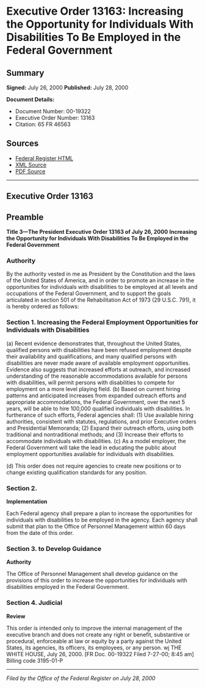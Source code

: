 # Executive Order 13163: Increasing the Opportunity for Individuals With Disabilities To Be Employed in the Federal Government

## Summary

**Signed:** July 26, 2000
**Published:** July 28, 2000

**Document Details:**
- Document Number: 00-19322
- Executive Order Number: 13163
- Citation: 65 FR 46563

## Sources
- [Federal Register HTML](https://www.federalregister.gov/documents/2000/07/28/00-19322/increasing-the-opportunity-for-individuals-with-disabilities-to-be-employed-in-the-federal)
- [XML Source](https://www.federalregister.gov/documents/full_text/xml/2000/07/28/00-19322.xml)
- [PDF Source](https://www.govinfo.gov/content/pkg/FR-2000-07-28/pdf/00-19322.pdf)

---

## Executive Order 13163

## Preamble

**Title 3—The President**
**Executive Order 13163 of July 26, 2000**
**Increasing the Opportunity for Individuals With Disabilities To Be Employed in the Federal Government**

### Authority

By the authority vested in me as President by the Constitution and the laws of the United States of America, and in order to promote an increase in the opportunities for individuals with disabilities to be employed at all levels and occupations of the Federal Government, and to support the goals articulated in section 501 of the Rehabilitation Act of 1973 (29 U.S.C. 791), it is hereby ordered as follows:
### Section 1. Increasing the Federal Employment Opportunities for Individuals with Disabilities

(a) Recent evidence demonstrates that, throughout the United States, qualified persons with disabilities have been refused employment despite their availability and qualifications, and many qualified persons with disabilities are never made aware of available employment opportunities. Evidence also suggests that increased efforts at outreach, and increased understanding of the reasonable accommodations available for persons with disabilities, will permit persons with disabilities to compete for employment on a more level playing field.
(b) Based on current hiring patterns and anticipated increases from expanded outreach efforts and appropriate accommodations, the Federal Government, over the next 5 years, will be able to hire 100,000 qualified individuals with disabilities. In furtherance of such efforts, Federal agencies shall:
    (1) Use available hiring authorities, consistent with statutes, regulations, and prior Executive orders and Presidential Memoranda;
    (2) Expand their outreach efforts, using both traditional and nontraditional methods; and
    (3) Increase their efforts to accommodate individuals with disabilities.
(c) As a model employer, the Federal Government will take the lead in educating the public about employment opportunities available for individuals with disabilities.

(d) This order does not require agencies to create new positions or to change existing qualification standards for any position.
### Section 2.

**Implementation**

Each Federal agency shall prepare a plan to increase the opportunities for individuals with disabilities to be employed in the agency. Each agency shall submit that plan to the Office of Personnel Management within 60 days from the date of this order.

### Section 3. to Develop Guidance

**Authority**

The Office of Personnel Management shall develop guidance on the provisions of this order to increase the opportunities for individuals with disabilities employed in the Federal Government.

### Section 4. Judicial

**Review**

This order is intended only to improve the internal management of the executive branch and does not create any right or benefit, substantive or procedural, enforceable at law or equity by a party against the United States, its agencies, its officers, its employees, or any person.
wj
THE WHITE HOUSE,
July 26, 2000.
[FR Doc. 00-19322
Filed 7-27-00; 8:45 am]
Billing code 3195-01-P

---

*Filed by the Office of the Federal Register on July 28, 2000*
